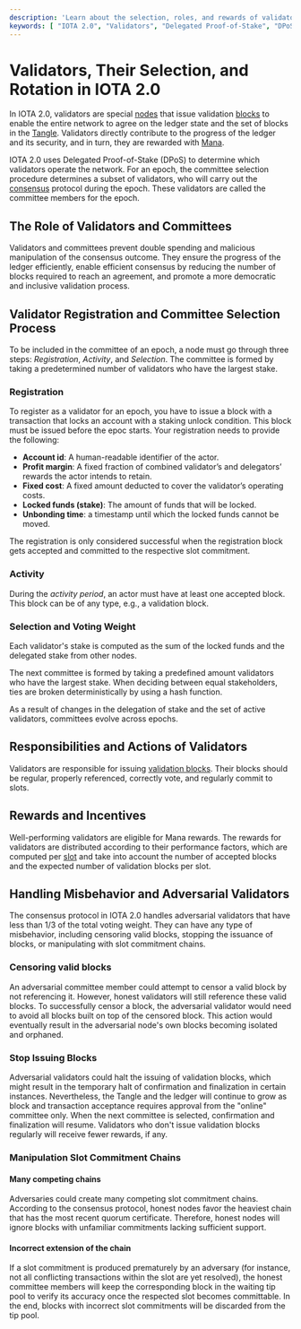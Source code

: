 ```yaml
---
description: 'Learn about the selection, roles, and rewards of validators in IOTA 2.0, which uses Delegated Proof-of-Stake (DPoS) for securing and progressing the ledger state.'
keywords: [ "IOTA 2.0", "Validators", "Delegated Proof-of-Stake", "DPoS", "Committees", "Validator Selection", "Validator Responsibilities", "Rewards", "Misbehavior" ]
---
```


# Validators, Their Selection, and Rotation in IOTA 2.0

In IOTA 2.0, validators are special [nodes](networking.md#nodes) that issue validation
[blocks](data-structures.md#blocks) to enable the entire network to agree on the ledger state and the set of blocks in
the [Tangle](data-structures.md#the-tangle).
Validators directly contribute to the progress of the ledger and its security, and in turn, they are rewarded with
[Mana](mana.md).

IOTA 2.0 uses Delegated Proof-of-Stake (DPoS) to determine which validators operate the network.
For an epoch, the committee selection procedure determines a subset of validators,
who will carry out the [consensus](consensus.md) protocol during the epoch.
These validators are called the committee members for the epoch.

## The Role of Validators and Committees

Validators and committees prevent double spending and malicious manipulation of the consensus outcome.
They ensure the progress of the ledger efficiently,
enable efficient consensus by reducing the number of blocks required to reach an
agreement, and promote a more democratic and inclusive validation process.

## Validator Registration and Committee Selection Process

To be included in the committee of an epoch, a node must go through three steps: *Registration*, *Activity*, and
*Selection*. The committee is formed by taking a predetermined number of validators who have the largest stake.

### Registration

To register as a validator for an epoch, you have to issue a block with a transaction that locks an account with
a staking unlock condition.
This block must be issued before the epoc starts.
Your registration needs to provide the following:

- **Account id**: A human-readable identifier of the actor.
- **Profit margin**: A fixed fraction of combined validator’s and delegators’ rewards the actor intends to retain.
- **Fixed cost**: A fixed amount deducted to cover the validator’s operating costs.
- **Locked funds (stake)**: The amount of funds that will be locked.
- **Unbonding time**: a timestamp until which the locked funds cannot be moved.

The registration is only considered successful when the registration block gets accepted and committed to the respective
slot commitment.

### Activity

During the *activity period*, an actor must have at least one accepted block.
This block can be of any type, e.g., a validation block.

### Selection and Voting Weight

Each validator's stake is computed as the sum of the locked funds and the delegated stake from other nodes.

The next committee is formed by taking a predefined amount validators who have the largest stake. When deciding between
equal stakeholders, ties are broken deterministically by using a hash function.

As a result of changes in the delegation of stake and the set of active validators, committees evolve across epochs.

## Responsibilities and Actions of Validators

Validators are responsible for issuing [validation blocks](data-structures.md#validation-blocks).
Their blocks should be regular, properly referenced, correctly vote, and regularly commit to slots.

## Rewards and Incentives

Well-performing validators are eligible for Mana rewards.
The rewards for validators are distributed according to their performance factors,
which are computed per [slot](data-structures.md#slots)
and take into account the number of accepted blocks and the expected number of validation blocks per slot.

## Handling Misbehavior and Adversarial Validators

The consensus protocol in IOTA 2.0 handles adversarial validators that have less than 1/3 of the total voting weight.
They can have any type of misbehavior, including censoring valid blocks, stopping the issuance of blocks, or
manipulating with slot commitment chains.

### Censoring valid blocks

An adversarial committee member could attempt to censor a valid block by not referencing it.
However, honest validators will still reference these valid blocks.
To successfully censor a block, the adversarial validator would need to avoid all blocks built on top of the censored
block.
This action would eventually result in the adversarial node's own blocks becoming isolated and orphaned.

### Stop Issuing Blocks

Adversarial validators could halt the issuing of validation blocks, which might result in the temporary halt of
confirmation and finalization in certain instances.
Nevertheless, the Tangle and the ledger will continue to grow as block and transaction acceptance requires approval from
the "online" committee only.
When the next committee is selected, confirmation and finalization will resume.
Validators who don't issue validation blocks regularly will receive fewer rewards, if any.

### Manipulation Slot Commitment Chains

#### Many competing chains

Adversaries could create many competing slot commitment chains.
According to the consensus protocol, honest nodes favor the heaviest chain that has the most recent quorum certificate.
Therefore, honest nodes will ignore blocks with unfamiliar commitments lacking sufficient support.

#### Incorrect extension of the chain

If a slot commitment is produced prematurely by an adversary (for instance, not all conflicting transactions within the
slot are yet resolved), the honest committee members will keep the corresponding block in the waiting tip pool to verify
its accuracy once the respected slot becomes committable.
In the end, blocks with incorrect slot commitments will be discarded from the tip pool.